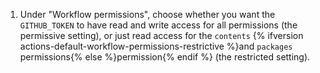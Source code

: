 1. Under "Workflow permissions", choose whether you want the `GITHUB_TOKEN` to have read and write access for all permissions (the permissive setting), or just read access for the `contents` {% ifversion actions-default-workflow-permissions-restrictive %}and `packages` permissions{% else %}permission{% endif %} (the restricted setting).
